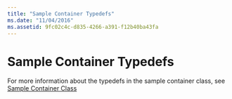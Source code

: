 ```yaml
---
title: "Sample Container Typedefs"
ms.date: "11/04/2016"
ms.assetid: 9fc02c4c-d835-4266-a391-f12b40ba43fa
---
```

# Sample Container Typedefs

For more information about the typedefs in the sample container class, see [Sample Container Class](../standard-library/sample-container-class.md)

